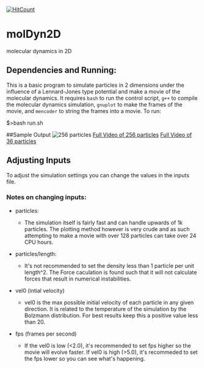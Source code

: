 [![HitCount](http://hits.dwyl.io/mtesseracted/molDyn2D.svg)](http://hits.dwyl.io/mtesseracted/molDyn2D)

# molDyn2D
molecular dynamics in 2D

## Dependencies and Running:
This is a basic program to simulate particles in 2 dimensions under
the influence of a Lennard-Jones type potential and make a movie of
the molecular dynamics. It requires `bash` to run the control script,
`g++` to compile the molecular dynamics simulation, `gnuplot` to make 
the frames of the movie, and `mencoder` to string the frames into a
movie. To run:

$>bash run.sh

##Sample Output
![256 particles](https://media.giphy.com/media/cURsZCA4YHWfKzXaSS/giphy.gif)
[Full Video of 256 particles](https://www.youtube.com/watch?v=pgvsBWJwHeA)
[Full Video of 36 particles](https://www.youtube.com/watch?v=oJbWux4bWBU)

## Adjusting Inputs
To adjust the simulation settings you can change the values in the 
inputs file.

### Notes on changing inputs:
* particles:
  * The simulation itself is fairly fast and can handle upwards of 
  1k particles. The plotting method however is very crude and as such
  attempting to make a movie with over 128 particles can take over 24
  CPU hours.

* particles/length:
  * It's not recommended to set the density less than 1 particle per 
  unit length^2.  The Force caculation is found such that it will not
  calculate forces that result in numerical instabilities.  
  
* vel0 (intial velocity)
  * vel0 is the max possible initial velocity of each particle in 
  any given direction.  It is related to the temperature of the
  simulation by the Bolzmann distribution. For best results keep this
  a positive value less than 20. 

* fps (frames per second)
  * If the vel0 is low (<2.0), it's recommended to set fps higher so
  the movie will evolve faster.  If vel0 is high (>5.0), it's 
  recommeded to set the fps lower so you can see what's happening.

